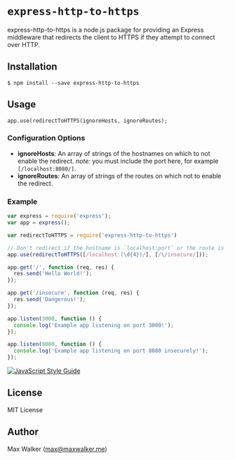 # `express-http-to-https`

express-http-to-https is a node.js package for providing an Express middleware that redirects the client to HTTPS if they attempt to connect over HTTP.

## Installation
`$ npm install --save express-http-to-https`


## Usage

`app.use(redirectToHTTPS(ignoreHosts, ignoreRoutes);`


### Configuration Options

* __ignoreHosts__: An array of strings of the hostnames on which to not enable the redirect. _note:_ you must include the port here, for example `[/localhost:8080/]`.
* __ignoreRoutes__: An array of strings of the routes on which not to enable the redirect.


### Example

````js
var express = require('express');
var app = express();

var redirectToHTTPS = require('express-http-to-https')

// Don't redirect if the hostname is `localhost:port` or the route is `/insecure`
app.use(redirectToHTTPS([/localhost:(\d{4})/], [/\/insecure/]));

app.get('/', function (req, res) {
  res.send('Hello World!');
});

app.get('/insecure', function (req, res) {
  res.send('Dangerous!');
});

app.listen(3000, function () {
  console.log('Example app listening on port 3000!');
});

app.listen(8080, function () {
  console.log('Example app listening on port 8080 insecurely!');
});
````

[![JavaScript Style Guide](https://cdn.rawgit.com/feross/standard/master/badge.svg)](https://github.com/feross/standard)

## License
MIT License

## Author
Max Walker (max@maxwalker.me)
